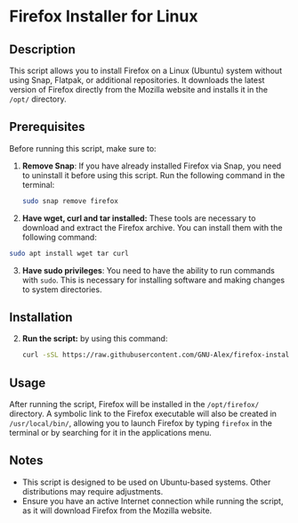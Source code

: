 # Firefox Installer for Linux

## Description

This script allows you to install Firefox on a Linux (Ubuntu) system without using Snap, Flatpak, or additional repositories. It downloads the latest version of Firefox directly from the Mozilla website and installs it in the `/opt/` directory.

## Prerequisites

Before running this script, make sure to:

1. **Remove Snap**: If you have already installed Firefox via Snap, you need to uninstall it before using this script. Run the following command in the terminal:
   ```bash
   sudo snap remove firefox
   ```
   
3. **Have wget, curl and tar installed:**
  These tools are necessary to download and extract the Firefox archive. You can install them with the following command:
```bash
sudo apt install wget tar curl
```
3. **Have sudo privileges**:
   You need to have the ability to run commands with `sudo`. This is necessary for installing software and making changes to system directories.


## Installation

  2. **Run the script:**
     by using this command:
     ```bash
     curl -sSL https://raw.githubusercontent.com/GNU-Alex/firefox-installer-ubuntu/main/firefox-installer.sh | sudo bash
     ```

## Usage

After running the script, Firefox will be installed in the `/opt/firefox/` directory. A symbolic link to the Firefox executable will also be created in `/usr/local/bin/`, allowing you to launch Firefox by typing `firefox` in the terminal or by searching for it in the applications menu.

## Notes

- This script is designed to be used on Ubuntu-based systems. Other distributions may require adjustments.
- Ensure you have an active Internet connection while running the script, as it will download Firefox from the Mozilla website.


